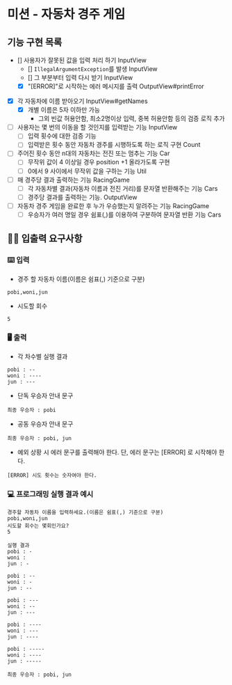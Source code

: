 # 미션 - 자동차 경주 게임

## 기능 구현 목록

- [] 사용자가 잘못된 값을 입력 처리 하기 InputView
    - [] `IllegalArgumentException`를 발생 InputView
    - [] 그 부분부터 입력 다시 받기 InputView
    - [x] "[ERROR]"로 시작하는 에러 메시지를 출력 OutputView#printError
- [x] 각 자동차에 이름 받아오기 InputView#getNames
    - [x] 개별 이름은 5자 이하만 가능
        - 그외 빈값 허용안함, 최소2명이상 입력, 중복 허용안함 등의 검증 로직 추가
- [ ] 사용자는 몇 번의 이동을 할 것인지를 입력받는 기능 InputView
    - [ ] 입력 횟수에 대한 검증 기능
    - [ ] 입력받은 횟수 동안 자동차 경주를 시행하도록 하는 로직 구현 Count
- [ ] 주어진 횟수 동안 n대의 자동차는 전진 또는 멈추는 기능 Car
    - [ ] 무작위 값이 4 이상일 경우 position +1 올라가도록 구현
    - [ ] 0에서 9 사이에서 무작위 값을 구하는 기능 Util
- [ ] 매 경주당 결과 출력하는 기능 RacingGame
    - [ ] 각 자동차별 결과(자동차 이름과 전진 거리)를 문자열 반환해주는 기능 Cars
    - [ ] 경주당 결과를 출력하는 기능. OutputView
- [ ] 자동차 경주 게임을 완료한 후 누가 우승했는지 알려주는 기능 RacingGame
    - [ ] 우승자가 여러 명일 경우 쉼표(,)를 이용하여 구분하여 문자열 반환 기능 Cars

## ✍🏻 입출력 요구사항

### ⌨️ 입력

- 경주 할 자동차 이름(이름은 쉼표(,) 기준으로 구분)

```
pobi,woni,jun
```

- 시도할 회수

```
5
```

### 🖥 출력

- 각 차수별 실행 결과

```
pobi : --
woni : ----
jun : ---
```

- 단독 우승자 안내 문구

```
최종 우승자 : pobi
```

- 공동 우승자 안내 문구

```
최종 우승자 : pobi, jun
```

- 예외 상황 시 에러 문구를 출력해야 한다. 단, 에러 문구는 [ERROR] 로 시작해야 한다.

```
[ERROR] 시도 횟수는 숫자여야 한다.
```

### 💻 프로그래밍 실행 결과 예시

```
경주할 자동차 이름을 입력하세요.(이름은 쉼표(,) 기준으로 구분)
pobi,woni,jun
시도할 회수는 몇회인가요?
5

실행 결과
pobi : -
woni : 
jun : -

pobi : --
woni : -
jun : --

pobi : ---
woni : --
jun : ---

pobi : ----
woni : ---
jun : ----

pobi : -----
woni : ----
jun : -----

최종 우승자 : pobi, jun
```
